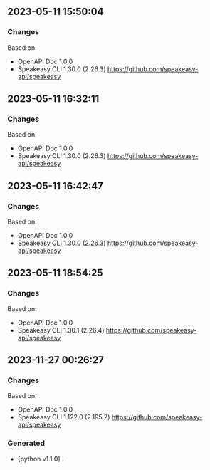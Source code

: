

## 2023-05-11 15:50:04
### Changes
Based on:
- OpenAPI Doc 1.0.0 
- Speakeasy CLI 1.30.0 (2.26.3) https://github.com/speakeasy-api/speakeasy

## 2023-05-11 16:32:11
### Changes
Based on:
- OpenAPI Doc 1.0.0 
- Speakeasy CLI 1.30.0 (2.26.3) https://github.com/speakeasy-api/speakeasy

## 2023-05-11 16:42:47
### Changes
Based on:
- OpenAPI Doc 1.0.0 
- Speakeasy CLI 1.30.0 (2.26.3) https://github.com/speakeasy-api/speakeasy

## 2023-05-11 18:54:25
### Changes
Based on:
- OpenAPI Doc 1.0.0 
- Speakeasy CLI 1.30.1 (2.26.4) https://github.com/speakeasy-api/speakeasy

## 2023-11-27 00:26:27
### Changes
Based on:
- OpenAPI Doc 1.0.0 
- Speakeasy CLI 1.122.0 (2.195.2) https://github.com/speakeasy-api/speakeasy
### Generated
- [python v1.1.0] .